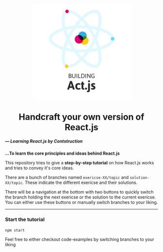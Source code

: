 <p align="center">
<br>
<br>
<br>
<img src="logo.png" alt="Building Act.js"/>

<h1 align="center">Handcraft your own version of React.js</a></h1>
</p>

##### — Learning React.js by Contstruction
**…To learn the core principles and ideas behind React.js**

This repository tries to give a **step-by-step tutorial** on how React.js
works and tries to convey it's core ideas.
        
There are a bunch of branches named <code>exericse-XX/topic</code> and 
<code>solution-XX/topic</code>. These indicate the different exericse and their solutions.

There will be a navigation at the bottom with two buttons to quickly
switch the branch holding the next exericse or the solution to the
current exericse. You can either use these buttons or manually switch
branches to your liking.

---

### Start the tutorial

`npm start`

Feel free to either checkout code-examples by switching branches to your liking

